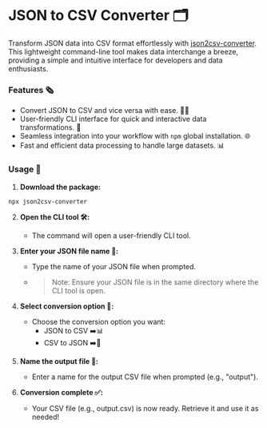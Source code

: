 # JSON to CSV Converter 🗂️
Transform JSON data into CSV format effortlessly with [json2csv-converter](). This lightweight command-line tool makes data interchange a breeze, providing a simple and intuitive interface for developers and data enthusiasts.

### Features 🗞️
- Convert JSON to CSV and vice versa with ease. 🔄📄
- User-friendly CLI interface for quick and interactive data transformations. 💬
- Seamless integration into your workflow with ```npm``` global installation. 🌐
- Fast and efficient data processing to handle large datasets. 📊

### Usage 📇
1. **Download the package:**
```bash
npx json2csv-converter
```

2. **Open the CLI tool 🛠️:**
   - The command will open a user-friendly CLI tool.

4. **Enter your JSON file name 📄:**
   - Type the name of your JSON file when prompted.
   - > Note: Ensure your JSON file is in the same directory where the CLI tool is open. 
6. **Select conversion option 🔄:**
   - Choose the conversion option you want:
     - JSON to CSV ➡️📊
     - CSV to JSON ➡️📄

8. **Name the output file 💾:**
   - Enter a name for the output CSV file when prompted (e.g., "output").

10. **Conversion complete ✅:**
    - Your CSV file (e.g., output.csv) is now ready. Retrieve it and use it as needed!
